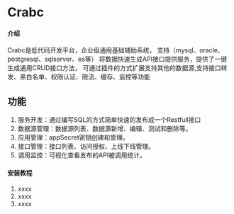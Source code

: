 # Crabc

#### 介绍
Crabc是低代码开发平台，企业级通用基础辅助系统，
支持（mysql、oracle、postgresql、sqlserver、es等）
将数据快速生成API接口提供服务，提供了一键生成通用CRUD接口方法，
可通过插件的方式扩展支持其他的数据源,支持接口转发、黑白名单、权限认证、限流、缓存、监控等功能


## 功能
1.  服务开发：通过编写SQL的方式简单快速的发布成一个Restfull接口
2.  数据源管理：数据源列表、数据源新增、编辑、测试和删除等。
3.  应用管理：appSecret密钥创建和管理。
4.  接口管理：接口列表、访问授权、上线下线管理。
5.  调用监控：可视化查看发布的API被调用统计。

#### 安装教程

1.  xxxx
2.  xxxx
3.  xxxx
